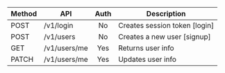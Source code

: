| **Method** | **API**                      | **Auth** | **Description**                                                 
| ---------- | ---------------------------  |:--------:| ----------------------------------------------------------------
| POST       | /v1/login                    |   No     | Creates session token [login]
| POST       | /v1/users                    |   No     | Creates a new user [signup]
| GET        | /v1/users/me                 |   Yes    | Returns user info
| PATCH      | /v1/users/me                 |   Yes    | Updates user info
